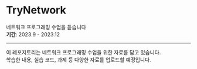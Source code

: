# TryNetwork

네트워크 프로그래밍 수업을 듣습니다  
**기간**: 2023.9 - 2023.12

---

이 레포지토리는 네트워크 프로그래밍 수업을 위한 자료를 담고 있습니다.  
학습한 내용, 실습 코드, 과제 등 다양한 자료를 업로드할 예정입니다.
